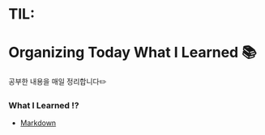 # TIL: 

# Organizing Today What I Learned 📚



공부한 내용을 매일 정리합니다✏️



### What I Learned ⁉️

* [Markdown](./Markdown/)